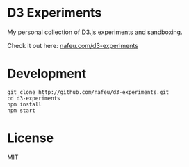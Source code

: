 # D3 Experiments

My personal collection of [D3.js](https://d3js.org/) experiments and sandboxing.

Check it out here: [nafeu.com/d3-experiments](http://nafeu.com/d3-experiments)

# Development

```
git clone http://github.com/nafeu/d3-experiments.git
cd d3-experiments
npm install
npm start
```

# License

MIT